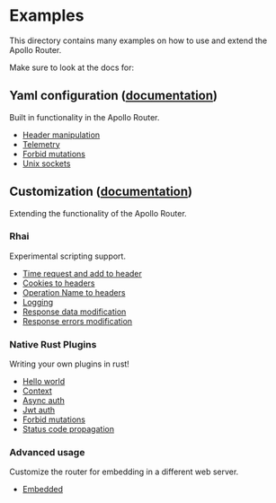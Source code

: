 # Examples

This directory contains many examples on how to use and extend the Apollo Router.

Make sure to look at the docs for:

## Yaml configuration ([documentation](https://www.apollographql.com/docs/router/configuration/overview))
Built in functionality in the Apollo Router.

* [Header manipulation](./header-manipulation)
* [Telemetry](./telemetry)
* [Forbid mutations](./forbid_mutations)
* [Unix sockets](./unix-sockets)

## Customization ([documentation](https://www.apollographql.com/docs/router/customizations/overview))
Extending the functionality of the Apollo Router.

### Rhai
Experimental scripting support.
* [Time request and add to header](./add-timestamp-header)
* [Cookies to headers](./cookies-to-headers)
* [Operation Name to headers](./op-name-to-header)
* [Logging](./rhai-logging)
* [Response data modification](./rhai-data-response-mutate)
* [Response errors modification](./rhai-error-response-mutate)

### Native Rust Plugins
Writing your own plugins in rust!
* [Hello world](./hello-world)
* [Context](./context)
* [Async auth](./async-auth)
* [Jwt auth](./jwt-auth)
* [Forbid mutations](./forbid_mutations)
* [Status code propagation](./status-code-propagation)

### Advanced usage
Customize the router for embedding in a different web server.
* [Embedded](./embedded)

